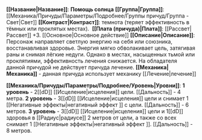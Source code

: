 **[[Название|Название]]**: **Помощь солнца**
**[[Группа|Группа]]**: [[Механика/Причуды/Параметры/Подробнее/Группы причуд/Группа - Свет|Свет]] 
**[[Контраст|Контраст]]**: темнота (теряет эффективность в тёмных или проклятых местах). 
**[[Плата (причуда)|Плата]]**: [[Рассвет|Рассвет]] +3. [[Основное|Основное действие]]
**[[Описание|Описание]]**: Персонаж направляет светлую энергию на себя или союзника, восстанавливая здоровье. Энергия мягко обволакивает цель, затягивая раны и снимая лёгкие недуги. Однако в местах, насыщенных тьмой или проклятиями, эффективность лечения снижается. На обладателя данной причудой не действует причуда лечение.
**[[Механика|Механика]]** - данная причуда использует механику [[Лечение|лечение]]

**[[Механика/Причуды/Параметры/Подробнее/Уровень|Уровни]]**:
**1 уровень** - 2[[dD]] [[Исцеление|исцеления]] цели. [[Дальность]] - 4 метра.
**2 уровень** - 3[[dD]] [[Исцеление|исцеления]] цели и снимает 1 [[Негативные эффекты|негативный эффект ]] с цели. [[Дальность]] - 6 метров.
**3 уровень** - 3[[dD]] [[Исцеление|исцеления]] цели и 1[[dD]] здоровья в [[Радиус|радиусе]] 2 метров от цели, а также со всех снимает 1 [[Негативные эффекты|негативный эффект ]]. [[Дальность]] - 8 метров.